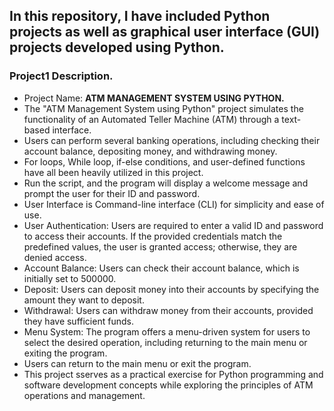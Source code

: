 ## In this repository, I have included Python projects as well as graphical user interface (GUI) projects developed using Python.  

### Project1 Description. 
- Project Name: **ATM MANAGEMENT SYSTEM USING PYTHON.** 
- The "ATM Management System using Python" project simulates the functionality of an Automated Teller Machine (ATM) through a text-based interface.
- Users can perform several banking operations, including checking their account balance, depositing money, and withdrawing money.
- For loops, While loop, if-else conditions, and user-defined functions have all been heavily utilized in this project. 
- Run the script, and the program will display a welcome message and prompt the user for their ID and password.
- User Interface is Command-line interface (CLI) for simplicity and ease of use.
- User Authentication: Users are required to enter a valid ID and password to access their accounts. If the provided credentials match the predefined values, the user is granted access; otherwise, they are denied access.
- Account Balance: Users can check their account balance, which is initially set to 500000.
- Deposit: Users can deposit money into their accounts by specifying the amount they want to deposit.
- Withdrawal: Users can withdraw money from their accounts, provided they have sufficient funds.
- Menu System: The program offers a menu-driven system for users to select the desired operation, including returning to the main menu or exiting the program. 
- Users can return to the main menu or exit the program. 
- This project sserves as a practical exercise for Python programming and software development concepts while exploring the principles of ATM operations and management. 

